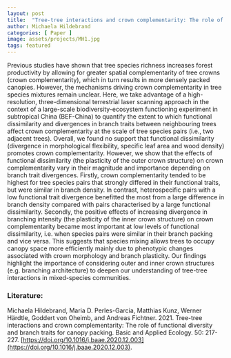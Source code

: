 ```yaml
---
layout: post
title:  "Tree-tree interactions and crown complementarity: The role of functional diversity and branch traits for canopy packing"
author: Michaela Hildebrand
categories: [ Paper ]
image: assets/projects/MH1.jpg
tags: featured
---
```


Previous studies have shown that tree species richness increases forest productivity by allowing for greater spatial complementarity of tree crowns (crown complementarity), which in turn results in more densely packed canopies. However, the mechanisms driving crown complementarity in tree species mixtures remain unclear. Here, we take advantage of a high-resolution, three-dimensional terrestrial laser scanning approach in the context of a large-scale biodiversity-ecosystem functioning experiment in subtropical China (BEF-China) to quantify the extent to which functional dissimilarity and divergences in branch traits between neighbouring trees affect crown complementarity at the scale of tree species pairs (i.e., two adjacent trees). Overall, we found no support that functional dissimilarity (divergence in morphological flexibility, specific leaf area and wood density) promotes crown complementarity. However, we show that the effects of functional dissimilarity (the plasticity of the outer crown structure) on crown complementarity vary in their magnitude and importance depending on branch trait divergences. Firstly, crown complementarity tended to be highest for tree species pairs that strongly differed in their functional traits, but were similar in branch density. In contrast, heterospecific pairs with a low functional trait divergence benefitted the most from a large difference in branch density compared with pairs characterised by a large functional dissimilarity. Secondly, the positive effects of increasing divergence in branching intensity (the plasticity of the inner crown structure) on crown complementarity became most important at low levels of functional dissimilarity, i.e. when species pairs were similar in their branch packing and vice versa. This suggests that species mixing allows trees to occupy canopy space more efficiently mainly due to phenotypic changes associated with crown morphology and branch plasticity. Our findings highlight the importance of considering outer and inner crown structures (e.g. branching architecture) to deepen our understanding of tree-tree interactions in mixed-species communities.

### Literature:
Michaela Hildebrand, Maria D. Perles-Garcia, Matthias Kunz, Werner Härdtle, Goddert von Oheimb, and Andreas Fichtner. 2021. Tree-tree interactions and crown complementarity: The role of functional diversity and branch traits for canopy packing. Basic and Applied Ecology. 50: 217-227. [https://doi.org/10.1016/j.baae.2020.12.003](https://doi.org/10.1016/j.baae.2020.12.003).
